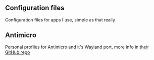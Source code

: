 Configuration files
---
Configuration files for apps I use, simple as that really

Antimicro
---
Personal profiles for Antimicro and it's Wayland port, more info in [their GitHub repo](https://github.com/AntiMicroX/antimicrox/)
